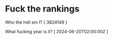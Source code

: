 # Fuck the rankings

Who the hell am I?
{ 3824149 }

What fucking year is it?
[ 2024-06-20T02:00:00Z ]

